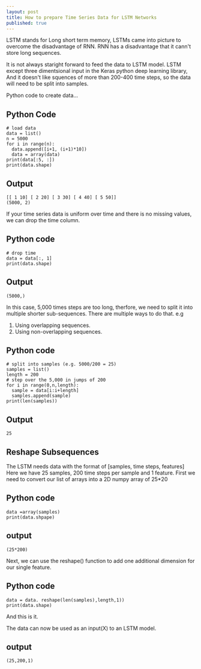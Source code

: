 ```yaml
---
layout: post
title: How to prepare Time Series Data for LSTM Networks
published: true
---
```


LSTM stands for Long short term memory, LSTMs came into picture to overcome the disadvantage of RNN. RNN has a disadvantage that it cann't store long sequences. 

It is not always staright forward to feed the data to LSTM model. LSTM except three dimentsional input in the Keras python deep learning library, And it doesn't like squences of more than 200-400 time steps, so the data will need to be split into samples. 

Python code to create data...

## Python Code

    # load data
    data = list()
    n = 5000
    for i in range(n):	
      data.append([i+1, (i+1)*10])
      data = array(data)
    print(data[:5, :])
    print(data.shape)

## Output
    [[ 1 10] [ 2 20] [ 3 30] [ 4 40] [ 5 50]]
    (5000, 2)
If your time series data is uniform over time and there is no missing values, we can drop the time column.
## Python code
    # drop time 
    data = data[:, 1] 
    print(data.shape)
## Output
    (5000,)

In this case, 5,000 times steps are too long, therfore, we need to split it into multiple shorter sub-sequences. There are multiple ways to do that. e.g
  1. Using overlapping sequences.
  2. Using non-overlapping sequences.
  
## Python code
    # split into samples (e.g. 5000/200 = 25)
    samples = list()
    length = 200
    # step over the 5,000 in jumps of 200
    for i in range(0,n,length):
      sample = data[i:i+length]	
      samples.append(sample)
    print(len(samples))
## Output
    25

## Reshape Subsequences
The LSTM needs data with the format of [samples, time steps, features]
Here we have 25 samples, 200 time steps per sample and 1 feature. First we need to convert our list of arrays into a 2D numpy array of 25*20

## Python code
    data =array(samples)
    print(data.shpape)
## output
    (25*200)

Next, we can use the reshape() function to add one additional dimension for our single feature. 
## Python code 
    data = data. reshape(len(samples),length,1))
    print(data.shape)
And this is it. 

The data can now be used as an input(X) to an LSTM model.
## output
    (25,200,1)
















